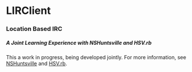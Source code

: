 # LIRClient #
### Location Based IRC ###
##### A Joint Learning Experience with NSHuntsville and HSV.rb #####

This a work in progress, being developed jointly.  For more information, see [NSHuntsville](http://www.meetup.com/NSHuntsville/) and [HSV.rb](http://www.meetup.com/hsv-rb/).
